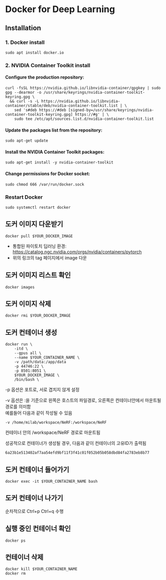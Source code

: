 # Docker for Deep Learning

## Installation

### 1. Docker install

```
sudo apt install docker.io
```

### 2. NVIDIA Container Toolkit install

#### Configure the production repository:
```
curl -fsSL https://nvidia.github.io/libnvidia-container/gpgkey | sudo gpg --dearmor -o /usr/share/keyrings/nvidia-container-toolkit-keyring.gpg \
  && curl -s -L https://nvidia.github.io/libnvidia-container/stable/deb/nvidia-container-toolkit.list | \
    sed 's#deb https://#deb [signed-by=/usr/share/keyrings/nvidia-container-toolkit-keyring.gpg] https://#g' | \
    sudo tee /etc/apt/sources.list.d/nvidia-container-toolkit.list
```
#### Update the packages list from the repository:
```
sudo apt-get update
```
#### Install the NVIDIA Container Toolkit packages:
```
sudo apt-get install -y nvidia-container-toolkit
```
#### Change permissions for Docker socket:
```
sudo chmod 666 /var/run/docker.sock
```
### Restart Docker
```
sudo systemctl restart docker
```

## 도커 이미지 다운받기
```
docker pull $YOUR_DOCKER_IMAGE
```

* 통합된 파이토치 딥러닝 환경: https://catalog.ngc.nvidia.com/orgs/nvidia/containers/pytorch
* 위의 링크의 tag 페이지에서 image 다운

## 도커 이미지 리스트 확인
```
docker images
```
## 도커 이미지 삭제
```
docker rmi $YOUR_DOCKER_IMAGE
```

## 도커 컨테이너 생성

```
docker run \
    -itd \
    --gpus all \
    --name $YOUR_CONTAINER_NAME \
    -v /path/data:/app/data
    -p 44746:22 \
    -p 8501:8051 \
    $YOUR_DOCKER_IMAGE \
    /bin/bash \
```

-p 옵션은 포트로, 서로 겹치지 않게 설정

-v 옵션은 :을 기준으로 왼쪽은 호스트의 파일경로, 오른쪽은 컨테이너안에서 마운트될 경로를 의미함  
예를들어 다음과 같이 작성될 수 있음

```
-v /home/milab/workspace/NeRF:/workspace/NeRF
```
컨테이너 안의 /workspace/NeRF 경로로 마운트됨

성공적으로 컨테이너가 생성될 경우, 다음과 같이 컨테이너의 고유ID가 출력됨
```
6a23b1e513402af7aa54efd9bf11f3f41c01f052b05b058dbd84fa2783eb8b77
```
## 도커 컨테이너 들어가기
```
docker exec -it $YOUR_CONTAINER_NAME bash
```

## 도커 컨테이너 나가기
순차적으로 Ctrl+p Ctrl+q 수행

## 실행 중인 컨테이너 확인

```
docker ps 
```

## 컨테이너 삭제

```
docker kill $YOUR_CONTAINER_NAME
docker rm 
```

